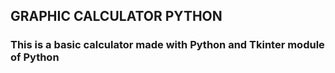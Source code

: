 ## GRAPHIC CALCULATOR PYTHON
### This is a basic calculator made with Python and Tkinter module of Python
